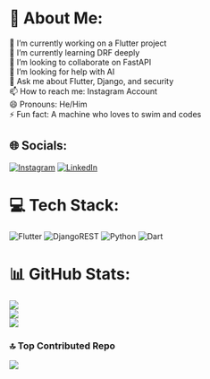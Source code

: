 # 💫 About Me:
🔭 I’m currently working on a Flutter project<br>🌱 I’m currently learning DRF deeply<br>👯 I’m looking to collaborate on FastAPI<br>🤔 I’m looking for help with AI<br>💬 Ask me about Flutter, Django, and security<br>📫 How to reach me: Instagram Account<br>😄 Pronouns: He/Him<br>⚡ Fun fact: A machine who loves to swim and codes


## 🌐 Socials:
[![Instagram](https://img.shields.io/badge/Instagram-%23E4405F.svg?logo=Instagram&logoColor=white)](https://instagram.com/https://www.instagram.com/taha.codes/) [![LinkedIn](https://img.shields.io/badge/LinkedIn-%230077B5.svg?logo=linkedin&logoColor=white)](https://linkedin.com/in/https://www.linkedin.com/in/tahaahvazi/) 

# 💻 Tech Stack:
![Flutter](https://img.shields.io/badge/Flutter-%2302569B.svg?style=for-the-badge&logo=Flutter&logoColor=white) ![DjangoREST](https://img.shields.io/badge/DJANGO-REST-ff1709?style=for-the-badge&logo=django&logoColor=white&color=ff1709&labelColor=gray) ![Python](https://img.shields.io/badge/python-3670A0?style=for-the-badge&logo=python&logoColor=ffdd54) ![Dart](https://img.shields.io/badge/dart-%230175C2.svg?style=for-the-badge&logo=dart&logoColor=white)
# 📊 GitHub Stats:
![](https://github-readme-stats.vercel.app/api?username=TahaAhvazi&theme=dark&hide_border=false&include_all_commits=true&count_private=true)<br/>
![](https://github-readme-streak-stats.herokuapp.com/?user=TahaAhvazi&theme=dark&hide_border=false)<br/>
![](https://github-readme-stats.vercel.app/api/top-langs/?username=TahaAhvazi&theme=dark&hide_border=false&include_all_commits=true&count_private=true&layout=compact)

### 🔝 Top Contributed Repo
![](https://github-contributor-stats.vercel.app/api?username=TahaAhvazi&limit=5&theme=dracula&combine_all_yearly_contributions=true)
